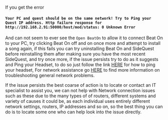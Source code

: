 If you get the error

#### `Your PC and quest should be on the same network! Try to Ping your Quest IP address. Http failure response for http://192.168.2.91:50000/host/mod/status: 0 Unknown Error`

And can not seem to ever see the `Open BeatOn` to allow it to connect Beat On to your PC, try clicking Beat On off and on once more and attempt to install a song again, if this fails you can try uninstalling Beat On and SideQuest before reinstalling them after making sure you have the most recent SideQuest, and try once more, if the issue persists try to do as it suggests and Ping your Headset, to do so just follow the link [HERE](https://www.lifewire.com/how-to-ping-computer-or-website-818405) for how to ping your headset, For network assistance go [HERE](https://www.makeuseof.com/tag/7-simple-steps-diagnose-network-problem/) to find more information on troubleshooting general network problems.

If the issue persists the best coarse of action is to locate or contact an IT specialist to assist you, we can not help with Network connection issues such as these due to the many types of of routers, different systems and variety of causes it could be, as each individual uses entirely different network settings, routers, IP addresses and so on, so the best thing you can do is to locate some one who can help look into the issue directly.